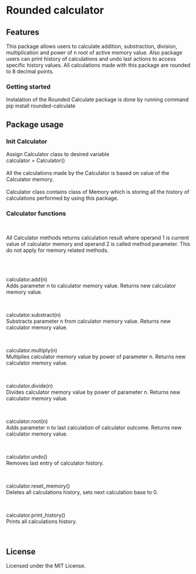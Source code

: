 # Rounded calculator

## Features
<p> This package allows users to calculate addition, substraction, division, multiplication and power of n root of active memory value. Also package users can print history of calculations and undo last actions to access specific history values. All calculations made with this package are rounded to 8 decimal points.</p> 

### Getting started 
<p>Instalation of the Rounded Calculate package is done by running command <br/>
pip install rounded-calculate</p>

## Package usage

### Init Calculator
<p>Assign Calculator class to desired variable <br/>
calculator = Calculator()<br/>
<br/>
All the calculations made by the Calculator is based on value of the Calculator memory.<br/>
<br/>
Calculator class contains class of Memory which is storing all the history of calculations performed by using this package.   <br/>
</p>

### Calculator functions
<br/>
<p>All Calculator methods returns calculation result where operand 1 is current value of calculator memory and operand 2 is called method parameter. This do not apply for memory related methods.</p><br/>
<br/>

<p>calculator.add(n)<br/>
Adds parameter n to calculator memory value. Returns new calculator memory value.</p><br/>

<p>calculator.substract(n)<br/>
Substracts parameter n from calculator memory value. Returns new calculator memory value.</p><br/>

<p>calculator.multiply(n)<br/>
Multiplies calculator memory value by power of parameter n. Returns new calculator memory value.</p><br/>

<p>calculator.divide(n)<br/>
Divides calculator memory value by power of parameter n. Returns new calculator memory value.</p><br/>

<p>calculator.root(n)<br/>
Adds parameter n to last calculation of calculator outcome. Returns new calculator memory value.</p><br/>

<p>calculator.undo()<br/>
Removes last entry of calculator history.</p><br/>

<p>calculator.reset_memory()<br/>
Deletes all calculations history, sets next calculation base to 0.</p><br/>

<p>calculator.print_history()<br/>
Prints all calculations history.</p><br/>

## License

<p>Licensed under the MIT License.</p>
